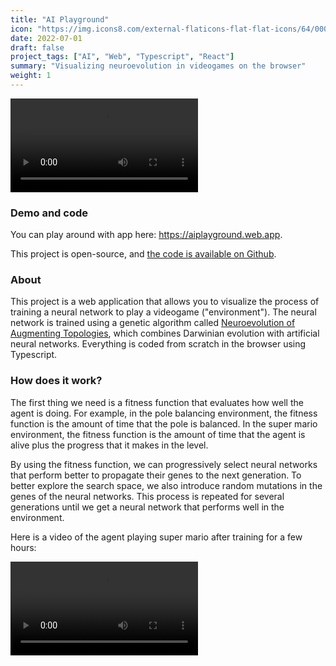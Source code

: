 ```yaml
---
title: "AI Playground"
icon: "https://img.icons8.com/external-flaticons-flat-flat-icons/64/000000/external-neural-network-the-future-flaticons-flat-flat-icons.png"
date: 2022-07-01
draft: false
project_tags: ["AI", "Web", "Typescript", "React"]
summary: "Visualizing neuroevolution in videogames on the browser"
weight: 1
---
```


<div>
<video src="https://github-production-user-asset-6210df.s3.amazonaws.com/35240934/128615672-2c77c06c-1d38-4093-a495-39a1024a2e58.mp4" autoplay="true" loop="true" />
</div>

### Demo and code
<p>
You can play around with app here: <a href="https://aiplayground.web.app">https://aiplayground.web.app</a>.

This project is open-source, and <a href="https://github.com/PedroMartelleto/AIPlayground">the code is available on Github</a>.
</p>

### About
<p>
This project is a web application that allows you to visualize the process of training a neural network to play a videogame ("environment"). The neural network is trained using a genetic algorithm called <a href="https://nn.cs.utexas.edu/downloads/papers/stanley.ec02.pdf">Neuroevolution of Augmenting Topologies</a>, which combines Darwinian evolution with artificial neural networks. Everything is coded from scratch in the browser using Typescript.
</p>

### How does it work?
<p>

The first thing we need is a fitness function that evaluates how well the agent is doing. For example, in the pole balancing environment, the fitness function is the amount of time that the pole is balanced. In the super mario environment, the fitness function is the amount of time that the agent is alive plus the progress that it makes in the level.

By using the fitness function, we can progressively select neural networks that perform better to propagate their genes to the next generation. To better explore the search space, we also introduce random mutations in the genes of the neural networks. This process is repeated for several generations until we get a neural network that performs well in the environment.

Here is a video of the agent playing super mario after training for a few hours:

<div>
  <video autoplay="true" controls="false" src="https://github.com/PedroMartelleto/CoviData/assets/35240934/7cb9f3ce-5557-4806-bb1c-cbd4bb961476"/>
</div>

</p>
